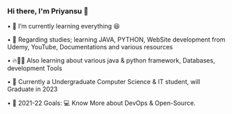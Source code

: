### Hi there, I'm Priyansu 👋

• 🍹 I’m currently learning everything 😆
    
• 🌱 Regarding studies; learning JAVA, PYTHON, WebSite development from Udemy, YouTube, Documentations and various resources
    
• 🔥👨‍💻 Also learning about various java & python framework, Databases, development Tools 

• 🏫 Currently a Undergraduate Computer Science & IT student, will Graduate in 2023

• 🥅 2021-22 Goals:  💻 Know More about DevOps & Open-Source.
